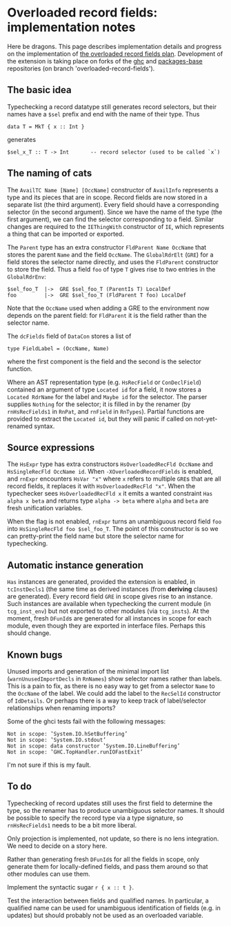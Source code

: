 # Overloaded record fields: implementation notes


Here be dragons. This page describes implementation details and progress on the implementation of [the overloaded record fields plan](records/overloaded-record-fields/plan). Development of the extension is taking place on forks of the [ ghc](https://github.com/adamgundry/ghc) and [ packages-base](https://github.com/adamgundry/packages-base) repositories (on branch 'overloaded-record-fields').

## The basic idea


Typechecking a record datatype still generates record selectors, but their names have a `$sel` prefix and end with the name of their type. Thus

```wiki
data T = MkT { x :: Int }
```


generates

```wiki
$sel_x_T :: T -> Int       -- record selector (used to be called `x`)
```

## The naming of cats


The `AvailTC Name [Name] [OccName]` constructor of `AvailInfo` represents a type and its pieces that are in scope. Record fields are now stored in a separate list (the third argument). Every field should have a corresponding selector (in the second argument). Since we have the name of the type (the first argument), we can find the selector corresponding to a field. Similar changes are required to the `IEThingWith` constructor of `IE`, which represents a thing that can be imported or exported.


The `Parent` type has an extra constructor `FldParent Name OccName` that stores the parent `Name` and the field `OccName`. The `GlobalRdrElt` (`GRE`) for a field stores the selector name directly, and uses the `FldParent` constructor to store the field. Thus a field `foo` of type `T` gives rise to two entries in the `GlobalRdrEnv`:

```wiki
$sel_foo_T  |->  GRE $sel_foo_T (ParentIs T) LocalDef
foo         |->  GRE $sel_foo_T (FldParent T foo) LocalDef
```


Note that the `OccName` used when adding a GRE to the environment now depends on the parent field: for `FldParent` it is the field rather than the selector name.


The `dcFields` field of `DataCon` stores a list of

```wiki
type FieldLabel = (OccName, Name)
```


where the first component is the field and the second is the selector function.


Where an AST representation type (e.g. `HsRecField` or `ConDeclField`) contained an argument of type `Located id` for a field, it now stores a `Located RdrName` for the label and `Maybe id` for the selector. The parser supplies `Nothing` for the selector; it is filled in by the renamer  (by `rnHsRecFields1` in `RnPat`, and `rnField` in `RnTypes`). Partial functions are provided to extract the `Located id`, but they will panic if called on not-yet-renamed syntax.

## Source expressions


The `HsExpr` type has extra constructors `HsOverloadedRecFld OccName` and `HsSingleRecFld OccName id`. When `-XOverloadedRecordFields` is enabled, and `rnExpr` encounters `HsVar "x"` where `x` refers to multiple `GRE`s that are all record fields, it replaces it with `HsOverloadedRecFld "x"`. When the typechecker sees `HsOverloadedRecFld x` it emits a wanted constraint `Has alpha x beta` and returns type `alpha -> beta` where `alpha` and `beta` are fresh unification variables.


When the flag is not enabled, `rnExpr` turns an unambiguous record field `foo` into `HsSingleRecFld foo $sel_foo_T`. The point of this constructor is so we can pretty-print the field name but store the selector name for typechecking.

## Automatic instance generation

`Has` instances are generated, provided the extension is enabled, in `tcInstDecls1` (the same time as derived instances (from **deriving** clauses) are generated). Every record field `GRE` in scope gives rise to an instance. Such instances are available when typechecking the current module (in `tcg_inst_env`) but not exported to other modules (via `tcg_insts`). At the moment, fresh `DFunId`s are generated for all instances in scope for each module, even though they are exported in interface files. Perhaps this should change.

## Known bugs


Unused imports and generation of the minimal import list (`warnUnusedImportDecls` in `RnNames`) show selector names rather than labels. This is a pain to fix, as there is no easy way to get from a selector `Name` to the `OccName` of the label. We could add the label to the `RecSelId` constructor of `IdDetails`. Or perhaps there is a way to keep track of label/selector relationships when renaming imports?


Some of the ghci tests fail with the following messages:

```wiki
Not in scope: ‛System.IO.hSetBuffering’
Not in scope: ‛System.IO.stdout’
Not in scope: data constructor ‛System.IO.LineBuffering’
Not in scope: ‛GHC.TopHandler.runIOFastExit’
```


I'm not sure if this is my fault.

## To do


Typechecking of record updates still uses the first field to determine the type, so the renamer has to produce unambiguous selector names. It should be possible to specify the record type via a type signature, so `rnHsRecFields1` needs to be a bit more liberal.


Only projection is implemented, not update, so there is no lens integration. We need to decide on a story here.


Rather than generating fresh `DFunId`s for all the fields in scope, only generate them for locally-defined fields, and pass them around so that other modules can use them.


Implement the syntactic sugar `r { x :: t }`.


Test the interaction between fields and qualified names. In particular, a qualified name can be used for unambiguous identification of fields (e.g. in updates) but should probably not be used as an overloaded variable.
